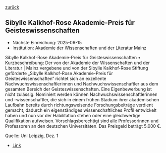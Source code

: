 [zurück](/funding/)

## Sibylle Kalkhof-Rose Akademie-Preis für Geisteswissenschaften

* Nächste Einreichung: 2025-06-15
* Institution: Akademie der Wissenschaften und der Literatur Mainz

Sibylle Kalkhof-Rose Akademie-Preis für Geisteswissenschaften
• Kurzbeschreibung: Der von der Akademie der Wissenschaften und der Literatur | Mainz vergebene und von der Sibylle Kalkhof-Rose Stiftung geförderte „Sibylle Kalkhof-Rose Akademie-Preis für Geisteswissenschaften“ richtet sich an exzellente Nachwuchswissenschaftlerinnen und Nachwuchswissenschaftler aus dem gesamten Bereich der Geisteswissenschaften. Eine Eigenbewerbung ist nicht zulässig. Nominiert werden können Nachwuchswissenschaftlerinnen und -wissenschaftler, die sich in einem frühen Stadium ihrer akademischen Laufbahn bereits durch richtungsweisende Forschungsbeiträge verdient gemacht, dadurch ein eigenständiges wissenschaftliches Profil entwickelt haben und nun vor der Habilitation stehen oder eine gleichwertige Qualifikation aufweisen. Vorschlagsberechtigt sind alle Professorinnen und Professoren an den deutschen Universitäten. Das Preisgeld beträgt 5.000 €.

Quelle: Uni Leipzig, Dez. 1

* [Link](https://www.adwmainz.de/akademie/preise-und-stiftungen/sibylle-kalkhof-rose-akademie-preis-fuer-geisteswissenschaften.html)